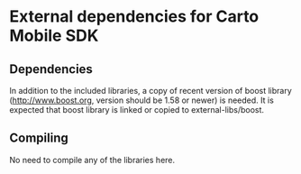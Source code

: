 # External dependencies for Carto Mobile SDK

## Dependencies
In addition to the included libraries, a copy of recent version of boost library 
(http://www.boost.org, version should be 1.58 or newer) is needed. It is expected
that boost library is linked or copied to external-libs/boost.

## Compiling
No need to compile any of the libraries here.
